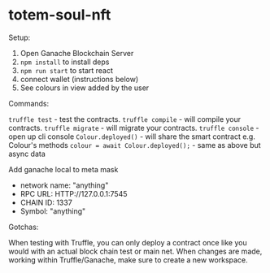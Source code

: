 # totem-soul-nft

Setup:

1. Open Ganache Blockchain Server
2. `npm install` to install deps
3. `npm run start` to start react
4. connect wallet (instructions below)
5. See colours in view added by the user

Commands:

`truffle test` - test the contracts.
`truffle compile` - will compile your contracts.
`truffle migrate` - will migrate your contracts.
`truffle console` - open up cli console
`Colour.deployed()` - will share the smart contract e.g. Colour's methods
`colour = await Colour.deployed();` - same as above but async data

Add ganache local to meta mask

- network name: "anything"
- RPC URL: HTTP://127.0.0.1:7545
- CHAIN ID: 1337
- Symbol: "anything"

Gotchas:

When testing with Truffle, you can only deploy a contract once like you would with an actual block chain test or main net. When changes are made, working within Truffle/Ganache, make sure to create a new workspace.